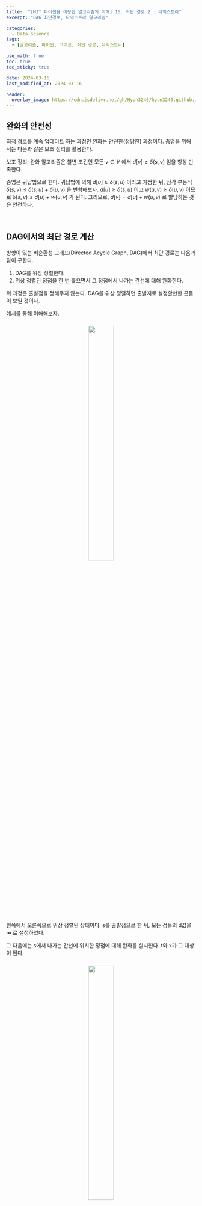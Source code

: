 ```yaml
---
title:  "[MIT 파이썬을 이용한 알고리즘의 이해] 16. 최단 경로 2 : 다익스트라"
excerpt: "DAG 최단경로, 다익스트라 알고리즘"

categories:
  - Data Science
tags:
  - [알고리즘, 파이썬, 그래프, 최단 경로, 다익스트라]

use_math: true
toc: true
toc_sticky: true

date: 2024-03-16
last_modified_at: 2024-03-16

header:
  overlay_image: https://cdn.jsdelivr.net/gh/Hyun3246/hyun3246.github.io@master/image/overlay image/Introduction to Algorithms.jpg
---
```

## 완화의 안전성
최적 경로를 계속 업데이트 하는 과정인 완화는 안전한(정당한) 과정이다. 증명을 위해서는 다음과 같은 보조 정리를 활용한다.

보조 정리: 완화 알고리즘은 불변 조건인 모든 $v \in V$ 에서 $d[v] \geq \delta(s, v)$ 임을 항상 만족한다.

증명은 귀납법으로 한다. 귀납법에 의해 $d[u] \geq \delta(s, u)$ 이라고 가정한 뒤, 삼각 부등식 $\delta(s, v) \leq \delta(s, u) + \delta(u, v)$ 을 변형해보자. $d[u] \geq \delta(s, u)$ 이고 $w(u, v) \geq \delta(u, v)$ 이므로 $\delta(s, v) \leq d[u] + w(u, v)$ 가 된다. 그러므로, $d[v] = d[u] + w(u, v)$ 로 할당하는 것은 안전하다.

<br/>

## DAG에서의 최단 경로 계산
방향이 있는 비순환성 그래프(Directed Acycle Graph, DAG)에서 최단 경로는 다음과 같이 구한다.

1. DAG를 위상 정렬한다.
2. 위상 정렬된 정점을 한 번 훑으면서 그 정점에서 나가는 간선에 대해 완화한다.

위 과정은 출발점을 정해주지 않는다. DAG를 위상 정렬하면 출발지로 설정할만한 곳들이 보일 것이다.

예시를 통해 이해해보자.
<br/>
<figure style="display:block; text-align:center;">
  <img src="https://cdn.jsdelivr.net/gh/Hyun3246/hyun3246.github.io@master/image/MIT 파이썬을 이용한 알고리즘의 이해/DAG 최단 경로 예시1.png"
       style="width: 40%; height: auto; margin:10px">
</figure>

왼쪽에서 오른쪽으로 위상 정렬된 상태이다. s를 출발점으로 한 뒤, 모든 점들의 d값을 $\infty$ 로 설정하였다.

그 다음에는 s에서 나가는 간선에 위치한 정점에 대해 완화를 실시한다. t와 x가 그 대상이 된다.
<br/>
<figure style="display:block; text-align:center;">
  <img src="https://cdn.jsdelivr.net/gh/Hyun3246/hyun3246.github.io@master/image/MIT 파이썬을 이용한 알고리즘의 이해/DAG 최단 경로 예시2.png"
       style="width: 40%; height: auto; margin:10px">
</figure>

s에 대해서는 끝났으니, 이제 t, x, y에 대해 완화를 해준다.
<br/>
<figure style="display:block; text-align:center;">
  <img src="https://cdn.jsdelivr.net/gh/Hyun3246/hyun3246.github.io@master/image/MIT 파이썬을 이용한 알고리즘의 이해/DAG 최단 경로 예시3.png"
       style="width: 40%; height: auto; margin:10px">
</figure>

r은 출발점 s보다 왼쪽에 위치하므로 $\infty$ 를 유지한다.

이 방법은 DAG에 대해서만 사용 가능하다.

<br/>

## 다익스트라 알고리즘
~~이 부분을 시작할 때 교수님은 공과 실을 이용해 다익스트라 방법을 물리적으로 입증했다. 간선을 가중치에 비례하는 길이의 실로 두고 시작점에 해당하는 공을 가장 위로 들면 최단 거리 순서대로 정렬이 된다.~~

<span style="color:#F5F5F7">다익스트라 알고리즘은 모든 가중치가 0 이상일 때만 사용</span>할 수 있다. 각 간선 $(u, v) \in E$ 에 대하여, 정점의 집합 S에 최단 경로의 값이 결정된 정점만을 넣는다. 최단 경로 예측값을 가지는 u를 V-S 집합(아직 최단 경로가 결정되지 않은 집합)에서 반복적으로 선택하여, u를 S에 넣고(최단 경로 값을 결정하고), u로부터 나가는 모든 간선에 대해 완화한다.

~~한 번에 이해가 안될 수 있다. 2번 이상 천천히 읽어보자.~~

의사 코드를 살펴보자.
<br/>
<figure style="display:block; text-align:center;">
  <img src="https://cdn.jsdelivr.net/gh/Hyun3246/hyun3246.github.io@master/image/MIT 파이썬을 이용한 알고리즘의 이해/다익스트라 알고리즘 의사코드.png"
       style="width: 60%; height: auto; margin:10px">
</figure>

여기서 Q는 우선순위 큐(priority queue)이다.

코드를 보기 전에 설명한 다익스트라 알고리즘의 흐름을 이해했다면 코드 역시 이해하기 어렵지 않다. `EXTRACT-MIN(Q)`는 Q에서 가장 우선순위가 작은(현재 가장 가까운) 점을 추출하라는 뜻이다.

~~아직도 이해가 어렵다면~~ 예시를 통해 이해해보자.
<br/>
<figure style="display:block; text-align:center;">
  <img src="https://cdn.jsdelivr.net/gh/Hyun3246/hyun3246.github.io@master/image/MIT 파이썬을 이용한 알고리즘의 이해/다익스트라 알고리즘 예시.png"
       style="width: 50%; height: auto; margin:10px">
</figure>

S는 처음에 비어있다. 우선순위 큐 Q에서 A의 우선순위가 가장 작으므로 A를 S에 넣는다. 그리고 A에서 나가는 간선에 위치한 B, C의 d값을 조정한다. 그 다음 우선순위가 작은 것은 C이므로 C가 S에 들어간다. 그리고 다시 C에서 나가는 간선에 위치한 정점들의 d값을 조정한다. 이때, <span style="color:#F5F5F7">A와 C는 이미 최단 거리를 찾은 상태로, 다시 건드리지 않는다.</span> 이 과정을 S에 들어가지 못한 정점이 더 이상 없을 때까지 반복한다.

다익스트라 알고리즘은 탐욕 알고리즘이다. V-S에서 가장 가까운 정점을 선택하기 때문이다.

다익스트라 알고리즘에서 시간 복잡도는 어떻게 될까? 먼저, 

- $\Theta(V)$ 번의 우선순위 큐 삽입 연산
- $\Theta(V)$ 번의 EXTRACT-MIN 연산
- $\Theta(E)$ 번의 DECREASE-KEY 연산

이 있다.

그 다음 과정부터는 큐에 어떤 자료구조를 사용하는지에 따라 달라진다. 배열을 사용하면 다음과 같다.

- $\Theta(V)$: 최소의 원소(EXTRACT-MIN) 추출
- $\Theta(1)$: DECREASE-KEY 연산

결론적으로는 $\Theta(V \cdot V + E \cdot 1) = \Theta(V^2 + E) = \Theta(V^2) \quad (E = V^2)$ 이다.

이진 최소 힙을 사용하면 조금 달라진다.

- $\Theta(\log{V})$: 최소의 원소(EXTRACT-MIN) 추출
- $\Theta(\log{V})$: DECREASE-KEY 연산

최소 원소 추출은 배열보다 낫지만, DECREASE-KEY 연산이 나빠져서 결과적으로는 $\Theta(V\log{V} + E\log{V})$ 가 된다.

그러나 이러한 자료구조들은 다익스트라 알고리즘의 최소 시간에 도달하지 못한다. 우선순위 큐에는 피보나치 힙을 사용하면 가장 좋다.

- $\Theta(\log{V})$: 최소의 원소(EXTRACT-MIN) 추출
- $\Theta(1)$: DECREASE-KEY 연산
- 분할상환 비용

최소 원소 추출, DECREASE-KEY 연산 모두 더 좋아졌다. 궁극적으로 $\Theta(V\log{V} + E)$ 가 된다.

<br/>
<br/>

*별도의 출처 표시가 있는 이미지를 제외한 모든 이미지는 강의자료에서 발췌하였음을 밝힙니다.*